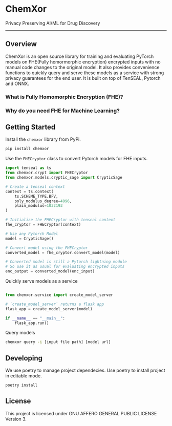 # ChemXor

Privacy Preserving AI/ML for Drug Discovery

---

## Overview

ChemXor is an open source library for training and evaluating PyTorch models on FHE(Fully homormorphic encryption) encrypted inputs with no manual code changes to the original model. It also provides convenience functions to quickly query and serve these models as a service with strong privacy guarantees for the end user. It is built on top of TenSEAL, Pytorch and ONNX.

### What is Fully Homomorphic Encryption (FHE)?

### Why do you need FHE for Machine Learning?

## Getting Started

Install the `chemxor` library from PyPi.

```bash
pip install chemxor
```

Use the `FHECryptor` class to convert Pytorch models for FHE inputs.

```python
import tenseal as ts
from chemxor.crypt import FHECryptor
from chemxor.models.cryptic_sage import CrypticSage

# Create a tenseal context
context = ts.context(
    ts.SCHEME_TYPE.BFV,
    poly_modulus_degree=4096,
    plain_modulus=1032193
)

# Initialize the FHECryptor with tenseal context
fhe_cryptor = FHECryptor(context)

# Use any Pytorch Model
model = CrypticSage()

# Convert model using the FHECryptor
converted_model = fhe_cryptor.convert_model(model)

# Converted model is still a Pytorch lightning module
# So use it as usual for evaluating encrypted inputs
enc_output = converted_model(enc_input)
```

Quickly serve models as a service

```python

from chemxor.service import create_model_server

# `create_model_server` returns a flask app
flask_app = create_model_server(model)

if __name__ == "__main__":
    flask_app.run()
```

Query models

```bash
chemxor query -i [input file path] [model url]
```

## Developing

We use poetry to manage project dependecies. Use poetry to install project in editable mode.

```bash
poetry install
```

## License

This project is licensed under GNU AFFERO GENERAL PUBLIC LICENSE Version 3.

